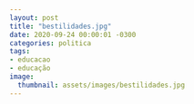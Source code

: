 ```yaml
---
layout: post
title: "bestilidades.jpg"
date: 2020-09-24 00:00:01 -0300
categories: politica
tags:
- educacao
- educação
image: 
  thumbnail: assets/images/bestilidades.jpg
---
```

